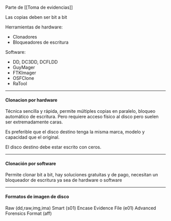 Parte de [[Toma de evidencias]]

Las copias deben ser bit a bit

Herramientas de hardware:
- Clonadores
- Bloqueadores de escritura

Software:
- DD, DC3DD, DCFLDD
- GuyMager
- FTKImager
- OSFClone
- RaTool

----
#### Clonacion por hardware

Técnica sencilla y rápida, permite múltiples copias en paralelo, bloqueo automático de escritura. Pero requiere acceso físico al disco pero suelen ser extremadamente caras.

Es preferible que el disco destino tenga la misma marca, modelo y capacidad que el original.

El disco destino debe estar escrito con ceros.

---
#### Clonación por software

Permite clonar bit a bit, hay soluciones gratuitas y de pago, necesitan un bloqueador de escritura ya sea de hardware o software

---
#### Formatos de imagen de disco

Raw (dd,raw,img,ima)
Smart (s01)
Encase Evidence File (e01)
Advanced Forensics Format (aff)